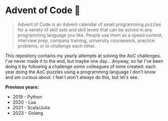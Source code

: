 # Advent of Code 🎄

> Advent of Code is an Advent calendar of small programming puzzles for a variety of skill sets and skill levels that can be solved in any programming language you like. People use them as a speed contest, interview prep, company training, university coursework, practice problems, or to challenge each other.

This repository contains my yearly attempts at solving the AoC challenges. I've never made it to the end, but maybe one day... Anyway, so far I've been doing it by following a challenge some colleagues of mine created: each year doing the AoC puzzles using a programming language I don't know and am curious about. I feel I won't always do this, but let's see.

**Previous years:**

- 2019 - Python
- 2020 - Lua
- 2021 - Scala/Julia
- 2023 - Golang
